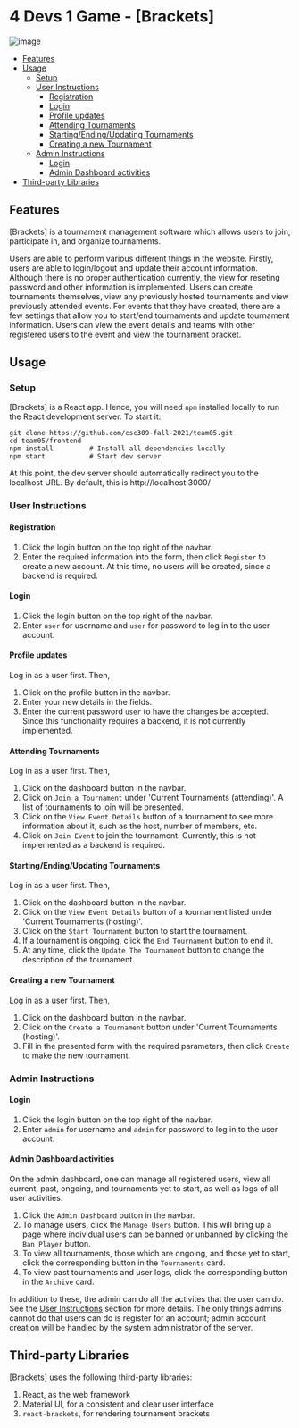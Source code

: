# 4 Devs 1 Game - [Brackets]

![image](https://user-images.githubusercontent.com/25436568/140655196-48a430b1-4fc0-484a-948c-5c6c406f136f.png)

* [Features](#features)
* [Usage](#usage)
  + [Setup](#setup)
  + [User Instructions](#user-instructions)
    - [Registration](#registration)
    - [Login](#login)
    - [Profile updates](#profile-updates)
    - [Attending Tournaments](#attending-tournaments)
    - [Starting/Ending/Updating Tournaments](#startingendingupdating-tournaments)
    - [Creating a new Tournament](#creating-a-new-tournament)
  + [Admin Instructions](#admin-instructions)
    - [Login](#login-1)
    - [Admin Dashboard activities](#admin-dashboard-activities)
* [Third-party Libraries](#third-party-libraries)

## Features
[Brackets] is a tournament management software which allows users to join, participate in, and organize tournaments.

Users are able to perform various different things in the website. Firstly, users are able to login/logout and update their account information. Although there is no proper authentication currently, the view for reseting password and other information is implemented. Users can create tournaments themselves, view any previously hosted tournaments and view previously attended events. For events that they have created, there are a few settings that allow you to start/end tournaments and update tournament information. Users can view the event details and teams with other registered users to the event and view the tournament bracket.

## Usage
### Setup
[Brackets] is a React app. Hence, you will need `npm` installed locally to run the React development server. To start it:
```
git clone https://github.com/csc309-fall-2021/team05.git
cd team05/frontend
npm install         # Install all dependencies locally
npm start           # Start dev server
```
At this point, the dev server should automatically redirect you to the localhost URL. By default, this is http://localhost:3000/

### User Instructions
#### Registration
1. Click the login button on the top right of the navbar.
2. Enter the required information into the form, then click `Register` to create a new account. At this time, no users will be created, since a backend is required.

#### Login
1. Click the login button on the top right of the navbar.
2. Enter `user` for username and `user` for password to log in to the user account.

#### Profile updates
Log in as a user first. Then,
1. Click on the profile button in the navbar.
2. Enter your new details in the fields. 
3. Enter the current password `user` to have the changes be accepted. Since this functionality requires a backend, it is not currently implemented.

#### Attending Tournaments
Log in as a user first. Then,
1. Click on the dashboard button in the navbar.
2. Click on `Join a Tournament` under 'Current Tournaments (attending)'. A list of tournaments to join will be presented.
3. Click on the `View Event Details` button of a tournament to see more information about it, such as the host, number of members, etc.
4. Click on `Join Event` to join the tournament. Currently, this is not implemented as a backend is required.

#### Starting/Ending/Updating Tournaments
Log in as a user first. Then,
1. Click on the dashboard button in the navbar.
2. Click on the `View Event Details` button of a tournament listed under 'Current Tournaments (hosting)'.
3. Click on the `Start Tournament` button to start the tournament.
4. If a tournament is ongoing, click the `End Tournament` button to end it.
5. At any time, click the `Update The Tournament` button to change the description of the tournament.

#### Creating a new Tournament
Log in as a user first. Then,
1. Click on the dashboard button in the navbar.
2. Click on the `Create a Tournament` button under 'Current Tournaments (hosting)'.
3. Fill in the presented form with the required parameters, then click `Create` to make the new tournament.

### Admin Instructions
#### Login
1. Click the login button on the top right of the navbar.
2. Enter `admin` for username and `admin` for password to log in to the user account.

#### Admin Dashboard activities
On the admin dashboard, one can manage all registered users, view all current, past, ongoing, and tournaments yet to start, as well as logs of all user activities.
1. Click the `Admin Dashboard` button in the navbar.
2. To manage users, click the `Manage Users` button. This will bring up a page where individual users can be banned or unbanned by clicking the `Ban Player` button.
3. To view all tournaments, those which are ongoing, and those yet to start, click the corresponding button in the `Tournaments` card.
4. To view past tournaments and user logs, click the corresponding button in the `Archive` card.

In addition to these, the admin can do all the activites that the user can do. See the [User Instructions](#user-instructions) section for more details. The only things admins cannot do that users can do is register for an account; admin account creation will be handled by the system administrator of the server.

## Third-party Libraries
[Brackets] uses the following third-party libraries:
1. React, as the web framework 
2. Material UI, for a consistent and clear user interface
3. `react-brackets`, for rendering tournament brackets
